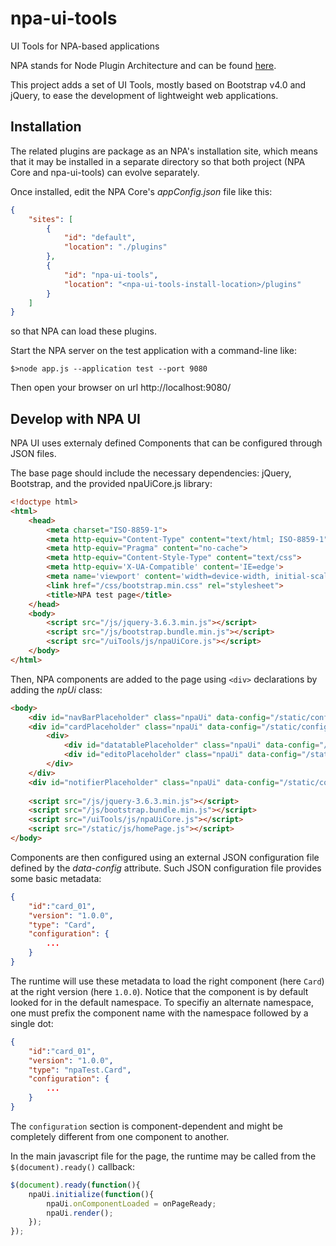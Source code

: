 # npa-ui-tools
UI Tools for NPA-based applications

NPA stands for Node Plugin Architecture and can be found [here](https://github.com/renaudet/Node-Plugin-Architecture).

This project adds a set of UI Tools, mostly based on Bootstrap v4.0 and jQuery, to ease the development of lightweight web applications.

## Installation

The related plugins are package as an NPA's installation site, which means that it may be installed in a separate directory so that both project (NPA Core and npa-ui-tools) can evolve separately.

Once installed, edit the NPA Core's _appConfig.json_ file like this:

```json
{ 
    "sites": [
        {
            "id": "default",
            "location": "./plugins"
        },
        {
            "id": "npa-ui-tools",
            "location": "<npa-ui-tools-install-location>/plugins"
        }
    ]
}
```

so that NPA can load these plugins.

Start the NPA server on the test application with a command-line like:

    $>node app.js --application test --port 9080

Then open your browser on url http://localhost:9080/

## Develop with NPA UI

NPA UI uses externaly defined Components that can be configured through JSON files.

The base page should include the necessary dependencies: jQuery, Bootstrap, and the provided npaUiCore.js library:

```html
<!doctype html>
<html>
    <head>
        <meta charset="ISO-8859-1">
        <meta http-equiv="Content-Type" content="text/html; ISO-8859-1">
        <meta http-equiv="Pragma" content="no-cache">
        <meta http-equiv="Content-Style-Type" content="text/css">
        <meta http-equiv='X-UA-Compatible' content='IE=edge'>
        <meta name='viewport' content='width=device-width, initial-scale=1'>
        <link href="/css/bootstrap.min.css" rel="stylesheet">
        <title>NPA test page</title>
    </head>
    <body>
        <script src="/js/jquery-3.6.3.min.js"></script>
        <script src="/js/bootstrap.bundle.min.js"></script>
        <script src="/uiTools/js/npaUiCore.js"></script>
    </body>
</html>
```

Then, NPA components are added to the page using `<div>` declarations by adding the _npUi_ class:

```html
<body>
	<div id="navBarPlaceholder" class="npaUi" data-config="/static/config/navBarConfig.json"></div>
	<div id="cardPlaceholder" class="npaUi" data-config="/static/config/cardConfig.json">
		<div>
			<div id="datatablePlaceholder" class="npaUi" data-config="/static/config/datatableConfig.json"></div>
			<div id="editoPlaceholder" class="npaUi" data-config="/static/config/editorConfig.json"></div>
		</div>
	</div>
	<div id="notifierPlaceholder" class="npaUi" data-config="/static/config/notifierConfig.json"></div>
	
	<script src="/js/jquery-3.6.3.min.js"></script>
	<script src="/js/bootstrap.bundle.min.js"></script>
	<script src="/uiTools/js/npaUiCore.js"></script>
	<script src="/static/js/homePage.js"></script>
</body>
```

Components are then configured using an external JSON configuration file defined by the _data-config_ attribute.
Such JSON configuration file provides some basic metadata:

```json
{
    "id":"card_01",
    "version": "1.0.0",
    "type": "Card",
    "configuration": {
        ...
    }
}
```

The runtime will use these metadata to load the right component (here `Card`) at the right version (here `1.0.0`).
Notice that the component is by default looked for in the default namespace. To specifiy an alternate namespace, one must prefix the component name with the namespace followed by a single dot:

```json
{
    "id":"card_01",
    "version": "1.0.0",
    "type": "npaTest.Card",
    "configuration": {
        ...
    }
}
```

The `configuration` section is component-dependent and might be completely different from one component to another.

In the main javascript file for the page, the runtime may be called from the `$(document).ready()` callback:

```javascript
$(document).ready(function(){
    npaUi.initialize(function(){
        npaUi.onComponentLoaded = onPageReady;
        npaUi.render();
    });
});
```

